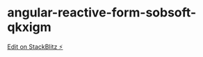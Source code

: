 # angular-reactive-form-sobsoft-qkxigm

[Edit on StackBlitz ⚡️](https://stackblitz.com/edit/angular-reactive-form-sobsoft-qkxigm)